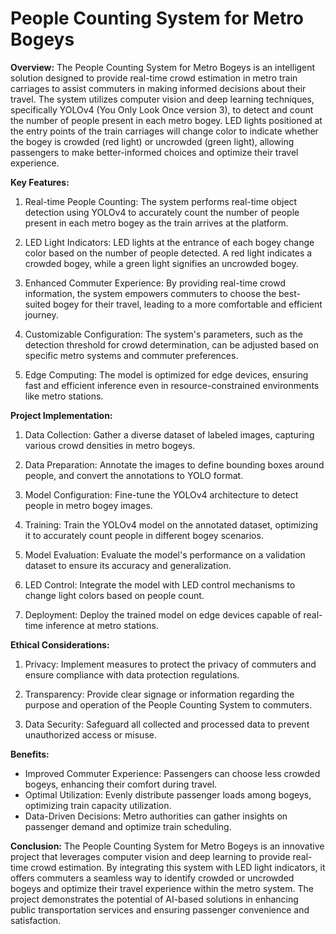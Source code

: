 # People Counting System for Metro Bogeys

**Overview:**
The People Counting System for Metro Bogeys is an intelligent solution designed to provide real-time crowd estimation in metro train carriages to assist commuters in making informed decisions about their travel. The system utilizes computer vision and deep learning techniques, specifically YOLOv4 (You Only Look Once version 3), to detect and count the number of people present in each metro bogey. LED lights positioned at the entry points of the train carriages will change color to indicate whether the bogey is crowded (red light) or uncrowded (green light), allowing passengers to make better-informed choices and optimize their travel experience.

**Key Features:**
1. Real-time People Counting: The system performs real-time object detection using YOLOv4 to accurately count the number of people present in each metro bogey as the train arrives at the platform.

2. LED Light Indicators: LED lights at the entrance of each bogey change color based on the number of people detected. A red light indicates a crowded bogey, while a green light signifies an uncrowded bogey.

3. Enhanced Commuter Experience: By providing real-time crowd information, the system empowers commuters to choose the best-suited bogey for their travel, leading to a more comfortable and efficient journey.

4. Customizable Configuration: The system's parameters, such as the detection threshold for crowd determination, can be adjusted based on specific metro systems and commuter preferences.

5. Edge Computing: The model is optimized for edge devices, ensuring fast and efficient inference even in resource-constrained environments like metro stations.

**Project Implementation:**
1. Data Collection: Gather a diverse dataset of labeled images, capturing various crowd densities in metro bogeys.

2. Data Preparation: Annotate the images to define bounding boxes around people, and convert the annotations to YOLO format.

3. Model Configuration: Fine-tune the YOLOv4 architecture to detect people in metro bogey images.

4. Training: Train the YOLOv4 model on the annotated dataset, optimizing it to accurately count people in different bogey scenarios.

5. Model Evaluation: Evaluate the model's performance on a validation dataset to ensure its accuracy and generalization.

6. LED Control: Integrate the model with LED control mechanisms to change light colors based on people count.

7. Deployment: Deploy the trained model on edge devices capable of real-time inference at metro stations.

**Ethical Considerations:**
1. Privacy: Implement measures to protect the privacy of commuters and ensure compliance with data protection regulations.

2. Transparency: Provide clear signage or information regarding the purpose and operation of the People Counting System to commuters.

3. Data Security: Safeguard all collected and processed data to prevent unauthorized access or misuse.

**Benefits:**
- Improved Commuter Experience: Passengers can choose less crowded bogeys, enhancing their comfort during travel.
- Optimal Utilization: Evenly distribute passenger loads among bogeys, optimizing train capacity utilization.
- Data-Driven Decisions: Metro authorities can gather insights on passenger demand and optimize train scheduling.

**Conclusion:**
The People Counting System for Metro Bogeys is an innovative project that leverages computer vision and deep learning to provide real-time crowd estimation. By integrating this system with LED light indicators, it offers commuters a seamless way to identify crowded or uncrowded bogeys and optimize their travel experience within the metro system. The project demonstrates the potential of AI-based solutions in enhancing public transportation services and ensuring passenger convenience and satisfaction.
